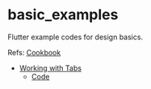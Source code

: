 # basic_examples
Flutter example codes for design basics.

Refs: [Cookbook](https://flutter.io/cookbook/)

- [Working with Tabs](https://flutter.io/cookbook/design/tabs/)
  - [Code](./lib/tabs)